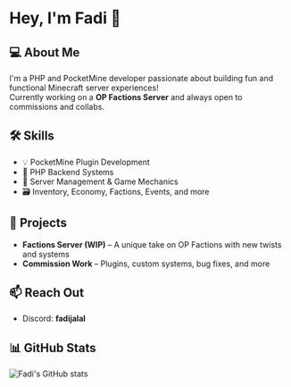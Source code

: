 # Hey, I'm Fadi 👋

## 💻 About Me
I'm a PHP and PocketMine developer passionate about building fun and functional Minecraft server experiences!  
Currently working on a **OP Factions Server** and always open to commissions and collabs.

## 🛠️ Skills
- 💡 PocketMine Plugin Development
- 🐘 PHP Backend Systems
- 🔧 Server Management & Game Mechanics
- 🗃️ Inventory, Economy, Factions, Events, and more

## 🚀 Projects
- **Factions Server (WIP)** – A unique take on OP Factions with new twists and systems
- **Commission Work** – Plugins, custom systems, bug fixes, and more

## 📫 Reach Out
- Discord: **fadijalal**

## 📊 GitHub Stats
![Fadi's GitHub stats](https://github-readme-stats.vercel.app/api?username=fadijalal07&show_icons=true&theme=tokyonight)
